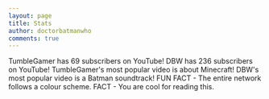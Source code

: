 ```yaml
---
layout: page
title: Stats
author: doctorbatmanwho
comments: true
---
```

TumbleGamer has 69 subscribers on YouTube!
DBW has 236 subscribers on YouTube!
TumbleGamer's most popular video is about Minecraft!
DBW's most popular video is a Batman soundtrack!
FUN FACT - The entire network follows a colour scheme.
FACT - You are cool for reading this.
